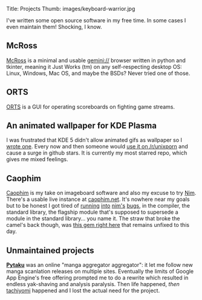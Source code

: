 Title: Projects
Thumb: images/keyboard-warrior.jpg


I've written some open source software in my free time.
In some cases I even maintain them! Shocking, I know.

## McRoss

[McRoss](https://sr.ht/~nhanb/mcross) is a minimal and usable
[gemini://](https://gemini.circumlunar.space/) browser written in python and
tkinter, meaning it Just Works (tm) on any self-respecting desktop OS: Linux,
Windows, Mac OS, and maybe the BSDs? Never tried one of those.


## ORTS

[ORTS](https://github.com/nhanb/orts/) is a GUI for operating scoreboards on
fighting game streams.


## An animated wallpaper for KDE Plasma

I was frustrated that KDE 5 didn't allow animated gifs as wallpaper so I [wrote
one][3]. Every now and then someone would [use it on /r/unixporn][4] and cause
a surge in github stars. It is currently my most starred repo, which gives me
mixed feelings.


## Caophim

[Caophim][5] is my take on imageboard software and also my excuse to try
[Nim][6]. There's a usable live instance at [caophim.net][7]. It's nowhere near
my goals but to be honest I got tired of [running][8] [into][9] [nim's][10]
[bugs][11], in the compiler, the standard library, the flagship module that's
supposed to supersede a module in the standard library... you name it. The
straw that broke the camel's back though, was [this gem right here][12] that
remains unfixed to this day.


## Unmaintained projects

[**Pytaku**][1] was an online "manga aggregator aggregator": it let me follow new
manga scanlation releases on multiple sites. Eventually the limits of Google
App Engine's free offering prompted me to do a rewrite which resulted in
endless yak-shaving and analysis paralysis. Then life happened, _then_
[tachiyomi][2] happened and I lost the actual need for the project.


[1]: https://hi.imnhan.com/posts/introducing-pytaku-the-only-online-manga-reader-youll-ever-need/
[2]: https://tachiyomi.org/
[3]: https://github.com/nhanb/com.nerdyweekly.animated
[4]: https://www.reddit.com/r/unixporn/comments/9sd5uy/kde_plasma_blur_gif_pixel_art_wallpaper_look/
[5]: https://github.com/nhanb/caophim
[6]: https://nim-lang.org/
[7]: https://caophim.net/
[8]: https://github.com/nim-lang/Nim/issues/13531
[9]: https://github.com/nim-lang/Nim/issues/13986
[10]: https://github.com/pragmagic/karax/issues/143
[11]: https://github.com/pragmagic/karax/issues/142
[12]: https://github.com/nim-lang/Nim/issues/13923
